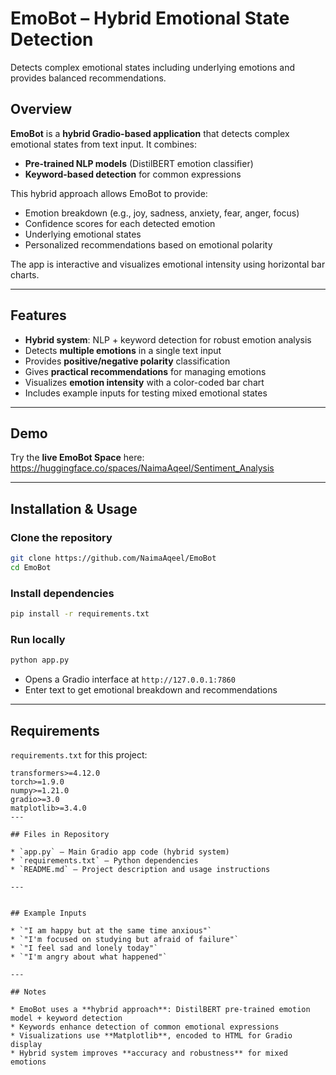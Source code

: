 

# EmoBot – Hybrid Emotional State Detection
 Detects complex emotional states including underlying emotions and provides balanced recommendations.

## Overview

**EmoBot** is a **hybrid Gradio-based application** that detects complex emotional states from text input. It combines:

* **Pre-trained NLP models** (DistilBERT emotion classifier)
* **Keyword-based detection** for common expressions

This hybrid approach allows EmoBot to provide:

* Emotion breakdown (e.g., joy, sadness, anxiety, fear, anger, focus)
* Confidence scores for each detected emotion
* Underlying emotional states
* Personalized recommendations based on emotional polarity

The app is interactive and visualizes emotional intensity using horizontal bar charts.

---

## Features

* **Hybrid system**: NLP + keyword detection for robust emotion analysis
* Detects **multiple emotions** in a single text input
* Provides **positive/negative polarity** classification
* Gives **practical recommendations** for managing emotions
* Visualizes **emotion intensity** with a color-coded bar chart
* Includes example inputs for testing mixed emotional states

---

## Demo

Try the **live EmoBot Space** here:
https://huggingface.co/spaces/NaimaAqeel/Sentiment_Analysis

---

## Installation & Usage

### Clone the repository

```bash
git clone https://github.com/NaimaAqeel/EmoBot
cd EmoBot
```

### Install dependencies

```bash
pip install -r requirements.txt
```

### Run locally

```bash
python app.py
```

* Opens a Gradio interface at `http://127.0.0.1:7860`
* Enter text to get emotional breakdown and recommendations

---

## Requirements

 `requirements.txt` for this project:

```
transformers>=4.12.0
torch>=1.9.0
numpy>=1.21.0
gradio>=3.0
matplotlib>=3.4.0
---

## Files in Repository

* `app.py` – Main Gradio app code (hybrid system)
* `requirements.txt` – Python dependencies
* `README.md` – Project description and usage instructions

---


## Example Inputs

* `"I am happy but at the same time anxious"`
* `"I'm focused on studying but afraid of failure"`
* `"I feel sad and lonely today"`
* `"I'm angry about what happened"`

---

## Notes

* EmoBot uses a **hybrid approach**: DistilBERT pre-trained emotion model + keyword detection
* Keywords enhance detection of common emotional expressions
* Visualizations use **Matplotlib**, encoded to HTML for Gradio display
* Hybrid system improves **accuracy and robustness** for mixed emotions




